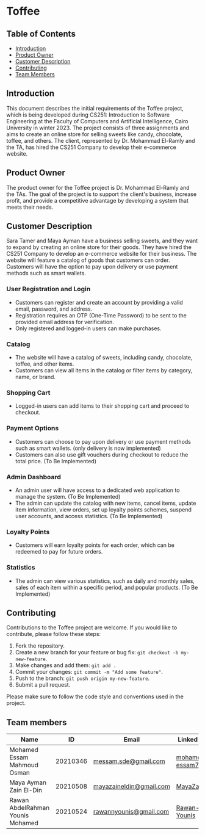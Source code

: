 # Toffee

## Table of Contents

- [Introduction](#introduction)
- [Product Owner](#product-owner)
- [Customer Description](#customer-description)
- [Contributing](#contributing)
- [Team Members](#team-members)

## Introduction

This document describes the initial requirements of the Toffee project, which is being developed during CS251: Introduction to Software Engineering at the Faculty of Computers and Artificial Intelligence, Cairo University in winter 2023. The project consists of three assignments and aims to create an online store for selling sweets like candy, chocolate, toffee, and others. The client, represented by Dr. Mohammad El-Ramly and the TA, has hired the CS251 Company to develop their e-commerce website.

## Product Owner

The product owner for the Toffee project is Dr. Mohammad El-Ramly and the TAs. The goal of the project is to support the client's business, increase profit, and provide a competitive advantage by developing a system that meets their needs.

## Customer Description

Sara Tamer and Maya Ayman have a business selling sweets, and they want to expand by creating an online store for their goods. They have hired the CS251 Company to develop an e-commerce website for their business. The website will feature a catalog of goods that customers can order. Customers will have the option to pay upon delivery or use payment methods such as smart wallets.

### User Registration and Login

- Customers can register and create an account by providing a valid email, password, and address.
- Registration requires an OTP (One-Time Password) to be sent to the provided email address for verification.
- Only registered and logged-in users can make purchases.

### Catalog

- The website will have a catalog of sweets, including candy, chocolate, toffee, and other items.
- Customers can view all items in the catalog or filter items by category, name, or brand.

### Shopping Cart

- Logged-in users can add items to their shopping cart and proceed to checkout.

### Payment Options

- Customers can choose to pay upon delivery or use payment methods such as smart wallets. (only delivery is now implemented)
- Customers can also use gift vouchers during checkout to reduce the total price. (To Be Implemented)

### Admin Dashboard

- An admin user will have access to a dedicated web application to manage the system. (To Be Implemented)
- The admin can update the catalog with new items, cancel items, update item information, view orders, set up loyalty points schemes, suspend user accounts, and access statistics. (To Be Implemented)

### Loyalty Points

- Customers will earn loyalty points for each order, which can be redeemed to pay for future orders.

### Statistics

- The admin can view various statistics, such as daily and monthly sales, sales of each item within a specific period, and popular products. (To Be Implemented)

## Contributing

Contributions to the Toffee project are welcome. If you would like to contribute, please follow these steps:

1. Fork the repository.
2. Create a new branch for your feature or bug fix: `git checkout -b my-new-feature`.
3. Make changes and add them: `git add .`
4. Commit your changes: `git commit -m "Add some feature"`.
5. Push to the branch: `git push origin my-new-feature`.
6. Submit a pull request.

Please make sure to follow the code style and conventions used in the project.


## Team members
| Name | ID | Email | Linked-In |
|------|----|-------|-----------|
| Mohamed Essam Mahmoud Osman | 20210346 | messam.sde@gmail.com | <a href = "https://www.linkedin.com/in/mohamed-essam71/">mohamed-essam71</a> |
| Maya Ayman Zain El-Din | 20210508 | mayazaineldin@gmail.com | <a href = "https://www.linkedin.com/in/maya-zain-el-din-600a99222"> MayaZayn</a> |
| Rawan AbdelRahman Younis Mohamed | 20210524 | rawannyounis@gmail.com | <a href = "https://www.linkedin.com/in/rawan-younis-abdullah300423">Rawan-Younis</a> |

